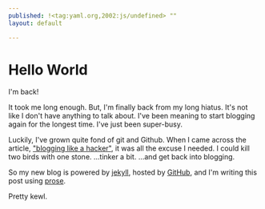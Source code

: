 ```yaml
---
published: !<tag:yaml.org,2002:js/undefined> ""
layout: default

---
```


# Hello World

I'm back!  

It took me long enough.  But, I'm finally back from my long hiatus.  It's not like I don't have anything to talk about.  I've been meaning to start blogging again for the longest time.  I've just been super-busy.

Luckily, I've grown quite fond of git and Github.  When I came across the article, ["blogging like a hacker"](http://tom.preston-werner.com/2008/11/17/blogging-like-a-hacker.html), it was all the excuse I needed.  I could kill two birds with one stone.  ...tinker a bit.  ...and get back into blogging.

So my new blog is powered by [jekyll](http://jekyllrb.com/), hosted by [GitHub](http://github.com), and I'm writing this post using [prose](http://prose.io/).

Pretty kewl.
